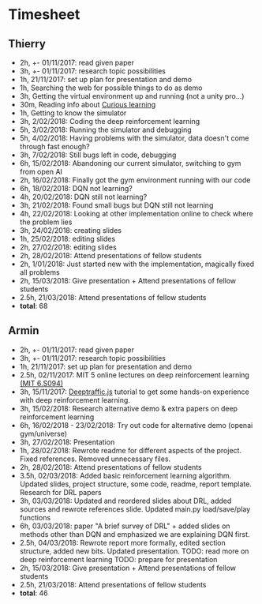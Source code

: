 # Timesheet

## Thierry
* 2h, +- 01/11/2017: read given paper
* 3h, +- 01/11/2017: research topic possibilities
* 1h, 21/11/2017: set up plan for presentation and demo
* 1h, Searching the web for possible things to do as demo
* 3h, Getting the virtual environment up and running (not a unity pro...)
* 30m, Reading info about [Curious learning](https://www.quantamagazine.org/clever-machines-learn-how-to-be-curious-20170919/)
* 1h, Getting to know the simulator
* 3h, 2/02/2018: Coding the deep reinforcement learning
* 5h, 3/02/2018: Running the simulator and debugging
* 5h, 4/02/2018: Having problems with the simulator, data doesn't come through fast enough?
* 3h, 7/02/2018: Still bugs left in code, debugging
* 6h, 15/02/2018: Abandoning our current simulator, switching to gym from open AI
* 2h, 16/02/2018: Finally got the gym environment running with our code
* 6h, 18/02/2018: DQN not learning?
* 4h, 20/02/2018: DQN still not learning?
* 3h, 21/02/2018: Found small bugs but DQN still not learning
* 4h, 22/02/2018: Looking at other implementation online to check where the problem lies
* 3h, 24/02/2018: creating slides
* 1h, 25/02/2018: editing slides
* 2h, 27/02/2018: editing slides
* 2h, 28/02/2018: Attend presentations of fellow students
* 2h, 1/01/2018: Just started new with the implementation, magically fixed all problems
* 2h, 15/03/2018: Give presentation + Attend presentations of fellow students
* 2.5h, 21/03/2018: Attend presentations of fellow students
* **total**: 68

## Armin
* 2h, +- 01/11/2017: read given paper
* 3h, +- 01/11/2017: research topic possibilities
* 1h, 21/11/2017: set up plan for presentation and demo
* 2.5h, 02/11/2017: MIT 5 online lectures on deep reinforcement learning [(MIT 6.S094)](https://www.youtube.com/watch?v=1L0TKZQcUtA)
* 3h, 15/11/2017: [Deeptraffic.js](https://selfdrivingcars.mit.edu/deeptrafficjs/) tutorial to get some hands-on experience with deep reinforcement learning.
* 3h, 15/02/2018: Research alternative demo & extra papers on deep reinforcement learning
* 6h, 16/02/2018 - 23/02/2018: Try out code for alternative demo (openai gym/universe)
* 3h, 27/02/2018: Presentation
* 1h, 28/02/2018: Rewrote readme for different aspects of the project. Fixed references. Removed unnecessary files.
* 2h, 28/02/2018: Attend presentations of fellow students
* 3.5h, 02/03/2018: Added basic reinforcement learning algorithm. Updated slides, project structure, some code, readme, report template. Research for DRL papers
* 3h, 03/03/2018: Updated and reordered slides about DRL, added sources and rewrote references slide. Updated main.py load/save/play functions
* 6h, 03/03/2018: paper "A brief survey of DRL" + added slides on methods other than DQN and emphasized we are explaining DQN first.
* 2.5h, 04/03/2018: Rewrote report more formally, edited section structure, added new bits. Updated presentation.
TODO: read more on deep reinforcement learning
TODO: prepare for presentation
* 2h, 15/03/2018: Give presentation + Attend presentations of fellow students
* 2.5h, 21/03/2018: Attend presentations of fellow students
* **total**: 46
